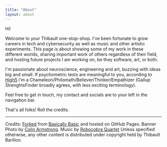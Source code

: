 ```yaml
---
title: "About"
layout: about
---
```


Hi! 

Welcome to your Thibault one-stop-shop. I've been fortunate to grow careers in tech and cybersecurity as well as music and other artistic experiments.
This page is about showing some of my work in these different worlds, sharing important work of others regardless of their field, and hosting future projects I am working on, be they software, art, or both.

I'm passionate about neuroscience, engineering and art, buzzing with ideas big and small. If psychometric tests are meaningful to you, according to [High5](https://high5test.com/) I'm a Chameleon/Philomath/Believer/Thinker/Empathizer (Gallup StrenghtsFinder broadly agrees, with less exciting terminology).

Feel free to get in touch, my contact and socials are to your left in the navigation bar.

That's all folks! Roll the credits.

---

*Credits:*
[Forked](https://github.com/thib-b/home) from [Basically Basic](https://github.com/mmistakes/jekyll-theme-basically-basic) and hosted on GitHub Pages.
Banner Photo by [Colin Armstrong](https://www.phantompoweredpixels.com/).
Music by [Robocobra Quartet](https://www.robocobraquartet.com/)
Unless specified otherwise, any other content is distributed under copyright held by Thibault Barillon.


